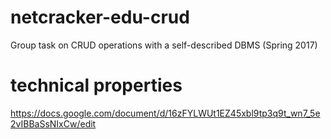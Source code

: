 # netcracker-edu-crud
Group task on CRUD operations with a self-described DBMS (Spring 2017)

# technical properties
https://docs.google.com/document/d/16zFYLWUt1EZ45xbl9tp3q9t_wn7_5e2vIBBaSsNIxCw/edit
